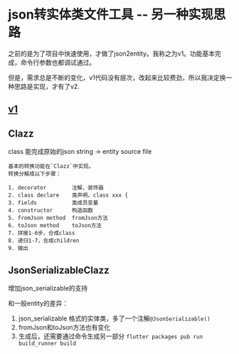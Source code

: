 # json转实体类文件工具 -- 另一种实现思路

之前的是为了项目中快速使用，才做了json2entity。我称之为v1。功能基本完成，命令行参数也都调试通过。

但是，需求总是不断的变化，v1代码没有层次，改起来比较费劲，所以我决定换一种思路是实现，才有了v2.

## [v1](https://github.com/laxian/flutter-gsonformat/v1/blob/master/README.md)

## Clazz
class 能完成原始的json string -> entity source file

    基本的转换功能在`Clazz`中实现。
    转换分解成以下步骤：

    1. decorator        注解、装饰器
    2. class declare    类声明，class xxx {
    3. fields           类成员变量
    4. constructor      构造函数
    5. fromJson method  fromJson方法
    6. toJson method    toJson方法
    7. 拼接1-6步，合成class
    8. 递归1-7，合成children
    9. 输出


## JsonSerializableClazz
 增加json_serializable的支持

和一般entity的差异：
1. json_serializable 格式的实体类，多了一个注解`@JsonSerializable()`
2. fromJson和toJson方法也有变化
3. 生成后，还需要通过命令生成另一部分
`flutter packages pub run build_runner build`
